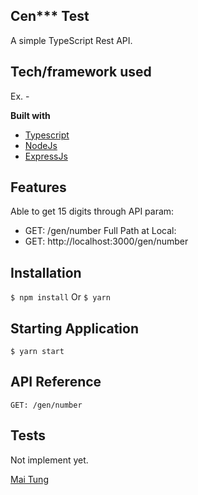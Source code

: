 ## Cen*** Test
A simple TypeScript Rest API.

## Tech/framework used
Ex. -

<b>Built with</b>
- [Typescript](https://www.typescriptlang.org/)
- [NodeJs](https://nodejs.org/)
- [ExpressJs](https://expressjs.com/)

## Features
Able to get 15 digits through API param:
- GET: /gen/number
Full Path at Local:
- GET: http://localhost:3000/gen/number

## Installation
```$ npm install```
Or
```$ yarn```

## Starting Application
```$ yarn start```

## API Reference
```GET: /gen/number```


## Tests
Not implement yet.


[Mai Tung]()
